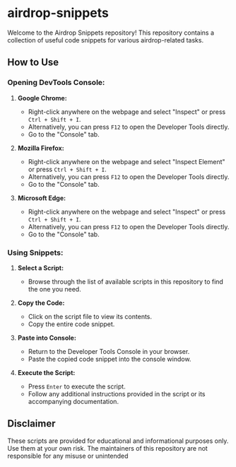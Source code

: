 # airdrop-snippets

Welcome to the Airdrop Snippets repository! This repository contains a collection of useful code snippets for various airdrop-related tasks.

## How to Use

### Opening DevTools Console:

1. **Google Chrome:**
   - Right-click anywhere on the webpage and select "Inspect" or press `Ctrl + Shift + I`.
   - Alternatively, you can press `F12` to open the Developer Tools directly.
   - Go to the "Console" tab.

2. **Mozilla Firefox:**
   - Right-click anywhere on the webpage and select "Inspect Element" or press `Ctrl + Shift + I`.
   - Alternatively, you can press `F12` to open the Developer Tools directly.
   - Go to the "Console" tab.

3. **Microsoft Edge:**
   - Right-click anywhere on the webpage and select "Inspect" or press `Ctrl + Shift + I`.
   - Alternatively, you can press `F12` to open the Developer Tools directly.
   - Go to the "Console" tab.

### Using Snippets:

1. **Select a Script:**
   - Browse through the list of available scripts in this repository to find the one you need.

2. **Copy the Code:**
   - Click on the script file to view its contents.
   - Copy the entire code snippet.

3. **Paste into Console:**
   - Return to the Developer Tools Console in your browser.
   - Paste the copied code snippet into the console window.

4. **Execute the Script:**
   - Press `Enter` to execute the script.
   - Follow any additional instructions provided in the script or its accompanying documentation.

## Disclaimer

These scripts are provided for educational and informational purposes only. Use them at your own risk. The maintainers of this repository are not responsible for any misuse or unintended 
